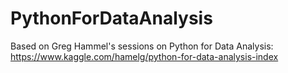 # PythonForDataAnalysis
Based on Greg Hammel's sessions on Python for Data Analysis: https://www.kaggle.com/hamelg/python-for-data-analysis-index
